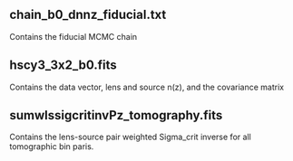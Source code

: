 ## chain_b0_dnnz_fiducial.txt

Contains the fiducial MCMC chain

## hscy3_3x2_b0.fits

Contains the data vector, lens and source n(z), and the covariance matrix

## sumwlssigcritinvPz_tomography.fits

Contains the lens-source pair weighted Sigma_crit inverse for all tomographic bin paris. 
